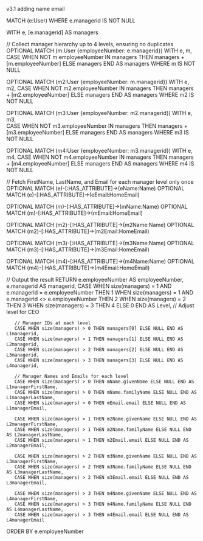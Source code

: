 v3.1 adding name email

MATCH (e:User)
WHERE e.managerid IS NOT NULL

WITH e, [e.managerid] AS managers

// Collect manager hierarchy up to 4 levels, ensuring no duplicates
OPTIONAL MATCH (m:User {employeeNumber: e.managerid})
WITH e, m, 
     CASE WHEN NOT m.employeeNumber IN managers THEN managers + [m.employeeNumber] ELSE managers END AS managers
WHERE m IS NOT NULL

OPTIONAL MATCH (m2:User {employeeNumber: m.managerid})
WITH e, m2,
     CASE WHEN NOT m2.employeeNumber IN managers THEN managers + [m2.employeeNumber] ELSE managers END AS managers
WHERE m2 IS NOT NULL

OPTIONAL MATCH (m3:User {employeeNumber: m2.managerid})
WITH e, m3,  
     CASE WHEN NOT m3.employeeNumber IN managers THEN managers + [m3.employeeNumber] ELSE managers END AS managers
WHERE m3 IS NOT NULL

OPTIONAL MATCH (m4:User {employeeNumber: m3.managerid})
WITH e, m4,
     CASE WHEN NOT m4.employeeNumber IN managers THEN managers + [m4.employeeNumber] ELSE managers END AS managers
WHERE m4 IS NOT NULL

// Fetch FirstName, LastName, and Email for each manager level only once
OPTIONAL MATCH (e)-[:HAS_ATTRIBUTE]->(eName:Name)
OPTIONAL MATCH (e)-[:HAS_ATTRIBUTE]->(eEmail:HomeEmail)

OPTIONAL MATCH (m)-[:HAS_ATTRIBUTE]->(mName:Name)
OPTIONAL MATCH (m)-[:HAS_ATTRIBUTE]->(mEmail:HomeEmail)

OPTIONAL MATCH (m2)-[:HAS_ATTRIBUTE]->(m2Name:Name)
OPTIONAL MATCH (m2)-[:HAS_ATTRIBUTE]->(m2Email:HomeEmail)

OPTIONAL MATCH (m3)-[:HAS_ATTRIBUTE]->(m3Name:Name)
OPTIONAL MATCH (m3)-[:HAS_ATTRIBUTE]->(m3Email:HomeEmail)

OPTIONAL MATCH (m4)-[:HAS_ATTRIBUTE]->(m4Name:Name)
OPTIONAL MATCH (m4)-[:HAS_ATTRIBUTE]->(m4Email:HomeEmail)

// Output the result
RETURN e.employeeNumber AS employeeNumber, 
       e.managerid AS managerid,
       CASE 
           WHEN size(managers) = 1 AND e.managerid = e.employeeNumber THEN 1 
           WHEN size(managers) = 1 AND e.managerid <> e.employeeNumber THEN 2
           WHEN size(managers) = 2 THEN 3
           WHEN size(managers) = 3 THEN 4
           ELSE 0 
       END AS Level,  // Adjust level for CEO
       
       // Manager IDs at each level
       CASE WHEN size(managers) > 0 THEN managers[0] ELSE NULL END AS L1managerid,
       CASE WHEN size(managers) > 1 THEN managers[1] ELSE NULL END AS L2managerid,
       CASE WHEN size(managers) > 2 THEN managers[2] ELSE NULL END AS L3managerid,
       CASE WHEN size(managers) > 3 THEN managers[3] ELSE NULL END AS L4managerid,
       
       // Manager Names and Emails for each level
       CASE WHEN size(managers) > 0 THEN mName.givenName ELSE NULL END AS L1managerFirstName,
       CASE WHEN size(managers) > 0 THEN mName.familyName ELSE NULL END AS L1managerLastName,
       CASE WHEN size(managers) > 0 THEN mEmail.email ELSE NULL END AS L1managerEmail,

       CASE WHEN size(managers) > 1 THEN m2Name.givenName ELSE NULL END AS L2managerFirstName,
       CASE WHEN size(managers) > 1 THEN m2Name.familyName ELSE NULL END AS L2managerLastName,
       CASE WHEN size(managers) > 1 THEN m2Email.email ELSE NULL END AS L2managerEmail,

       CASE WHEN size(managers) > 2 THEN m3Name.givenName ELSE NULL END AS L3managerFirstName,
       CASE WHEN size(managers) > 2 THEN m3Name.familyName ELSE NULL END AS L3managerLastName,
       CASE WHEN size(managers) > 2 THEN m3Email.email ELSE NULL END AS L3managerEmail,

       CASE WHEN size(managers) > 3 THEN m4Name.givenName ELSE NULL END AS L4managerFirstName,
       CASE WHEN size(managers) > 3 THEN m4Name.familyName ELSE NULL END AS L4managerLastName,
       CASE WHEN size(managers) > 3 THEN m4Email.email ELSE NULL END AS L4managerEmail

ORDER BY e.employeeNumber
